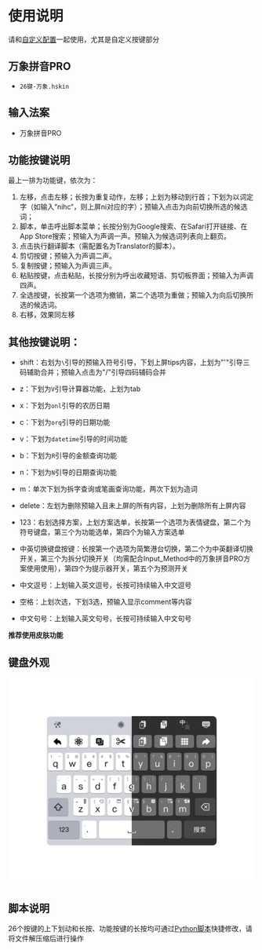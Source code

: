 # 使用说明

请和[自定义配置](../Input_Method/万象拼音/Rime4Hamster/)一起使用，尤其是自定义按键部分

## 万象拼音PRO
- `26键-万象.hskin`


## 输入法案
- 万象拼音PRO
## 功能按键说明
最上一排为功能键，依次为：
1. 左移，点击左移；长按为重复动作，左移；上划为移动到行首；下划为以词定字（如输入“nihc“，则上屏ni对应的字）；预输入点击为向前切换所选的候选词；
2. 脚本，单击呼出脚本菜单；长按分别为Google搜索、在Safari打开链接、在App Store搜索；预输入为声调一声。预输入为候选词列表向上翻页。
3. 点击执行翻译脚本（需配置名为Translator的脚本）。
4. 剪切按键；预输入为声调二声。
5. 复制按键；预输入为声调三声。
6. 粘贴按键，点击粘贴，长按分别为呼出收藏短语、剪切板界面；预输入为声调四声。
7. 全选按键，长按第一个选项为撤销，第二个选项为重做；预输入为向后切换所选的候选词。
8. 右移，效果同左移

## 其他按键说明：
- shift：右划为`\`引导的预输入符号引导，下划上屏tips内容，上划为"'"引导三码辅助合并；预输入点击为"/"引导四码辅码合并
- z：下划为`V`引导计算器功能，上划为tab
- x：下划为`onl`引导的农历日期
- c：下划为`orq`引导的日期功能
- v：下划为`datetime`引导的时间功能
- b：下划为`R`引导的金额查询功能
- n：下划为`N`引导的日期查询功能
- m：单次下划为拆字查询或笔画查询功能，两次下划为​造词
- delete：左划为删除预输入且未上屏的所有内容，上划为删除所有上屏内容

- 123：右划选择方案，上划方案选单，长按第一个选项为表情键盘，第二个为符号键盘，第三个为功能选单，第四个为输入方案选单
- 中英切换键盘按键：长按第一个选项为简繁港台切换，第二个为中英翻译切换开关，第三个为拆分切换开关（均需配合Input_Method中的万象拼音PRO方案使用使用），第四个为提示器开关，第五个为预测开关
- 中文逗号：上划输入英文逗号，长按可持续输入中文逗号
- 空格：上划次选，下划3选，预输入显示comment等内容
- 中文句号：上划输入英文句号，长按可持续输入中文句号

**推荐使用皮肤功能**

## 键盘外观

![demo](assets/demo.png)
## 脚本说明
26个按键的上下划动和长按、功能按键的长按均可通过[Python脚本](../Python_Tools/)快捷修改，请将文件解压缩后进行操作